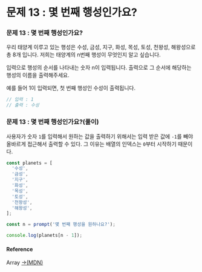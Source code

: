 # 문제 13 : 몇 번째 행성인가요?

### 문제 13 : 몇 번째 행성인가요?

우리 태양계 이루고 있는 행성은 수성, 금성, 지구, 화성, 목성, 토성, 천왕성, 해왕성으로 총 8개 입니다. 저희는 태양계의 n번째 행성이 무엇인지 알고 싶습니다. 

입력으로 행성의 순서를 나타내는  숫자 n이 입력됩니다. 출력으로 그 순서에 해당하는 행성의 이름을 출력해주세요.

예를 들어 1이 입력되면, 첫 번째 행성인 수성이 출력됩니다.

```javascript
// 입력 : 1
// 출력 : 수성
```

###  문제 13 : 몇 번째 행성인가요?\(풀이\)

사용자가 숫자 `1`를 입력해서 원하는 값을 출력하기 위해서는 입력 받은 값에 `-1`를 빼야 올바르게 접근해서 출력할 수 있다. 그 이유는 배열의 인덱스는 `0`부터 시작하기 때문이다. 

```javascript
const planets = [
  '수성',
  '금성',
  '지구',
  '화성',
  '목성',
  '토성',
  '천왕성',
  '해왕성',
];

const n = prompt('몇 번째 행성을 원하나요?');

console.log(planets[n - 1]);
```

#### Reference

Array [→\(MDN\)](https://developer.mozilla.org/ko/docs/Web/JavaScript/Reference/Global_Objects/Array/slice)

